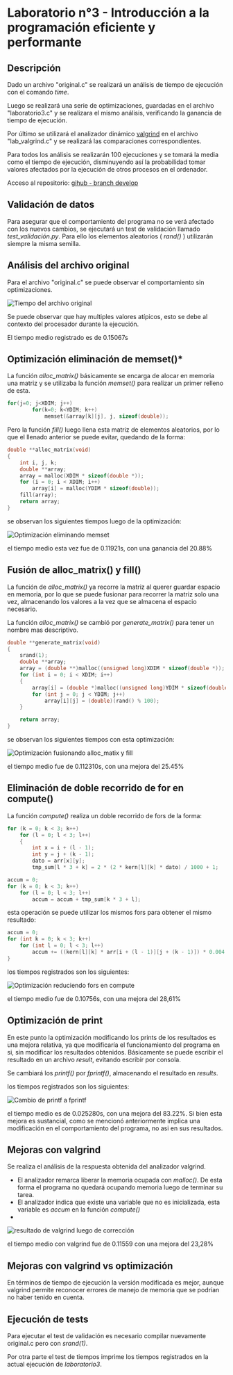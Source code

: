 # Laboratorio n°3 - Introducción a la programación eficiente y performante

## Descripción
Dado un archivo "original.c" se realizará un análisis de tiempo de ejecución con el comando *time*.

Luego se realizará una serie de optimizaciones, guardadas en el archivo "laboratorio3.c" y se realizara el mismo análisis, verificando la ganancia de tiempo de ejecución.

Por último se utilizará el analizador dinámico [valgrind](https://valgrind.org) en el archivo "lab_valgrind.c" y se realizará las comparaciones correspondientes.

Para todos los análisis se realizarán 100 ejecuciones y se tomará la media como el tiempo de ejecución, disminuyendo así la probabilidad tomar valores afectados por la ejecución de otros procesos en el ordenador.

Acceso al repositorio: [gihub - branch develop](https://github.com/ICOMP-UNC/2023---soii---laboratorio-iii-F96G/tree/develop)

## Validación de datos
Para asegurar que el comportamiento del programa no se verá afectado con los nuevos cambios, se ejecutará un test de validación llamado *test_validación.py*. Para ello los elementos aleatorios ( *rand()* ) utilizarán siempre la misma semilla.


## Análisis del archivo original
Para el archivo "original.c" se puede observar el comportamiento sin optimizaciones.

![Tiempo del archivo original](img/original_time.png)

Se puede observar que hay multiples valores atípicos, esto se debe al contexto del procesador durante la ejecución.

El tiempo medio registrado es de 0.15067s

## Optimización eliminación de memset()*
La función *alloc_matrix()* básicamente se encarga de alocar en memoria una matriz y se utilizaba la función *memset()* para realizar un primer relleno de esta.

```c
for(j=0; j<XDIM; j++)
        for(k=0; k<YDIM; k++)
            memset(&array[k][j], j, sizeof(double));
```

Pero la función *fill()* luego llena esta matriz de elementos aleatorios, por lo que el llenado anterior se puede evitar, quedando de la forma:

```c
double **alloc_matrix(void)
{
    int i, j, k;
    double **array;
    array = malloc(XDIM * sizeof(double *));
    for (i = 0; i < XDIM; i++)
        array[i] = malloc(YDIM * sizeof(double));
    fill(array);
    return array;
}
```

se observan los siguientes tiempos luego de la optimización:

![Optimización eliminando memset](img/Eliminación_memset.png)

el tiempo medio esta vez fue de 0.11921s, con una ganancia del 20.88%


## Fusión de alloc_matrix() y fill()
La función de *alloc_matrix()* ya recorre la matriz al querer guardar espacio en memoria, por lo que se puede fusionar para recorrer la matriz solo una vez, almacenando los valores a la vez que se almacena el espacio necesario.

La función *alloc_matrix()* se cambió por *generate_matrix()* para tener un nombre mas descriptivo.

```c
double **generate_matrix(void)
{
    srand(1);
    double **array;
    array = (double **)malloc((unsigned long)XDIM * sizeof(double *));
    for (int i = 0; i < XDIM; i++)
    {
        array[i] = (double *)malloc((unsigned long)YDIM * sizeof(double));
        for (int j = 0; j < YDIM; j++)
            array[i][j] = (double)(rand() % 100);
    }

    return array;
}
```

se observan los siguientes tiempos con esta optimización:

![Optimización fusionando alloc_matix y fill](img/fusion_alloc_matix_y_fill.png)

el tiempo medio fue de 0.112310s, con una mejora del 25.45%


## Eliminación de doble recorrido de for en compute()
La función *compute()* realiza un doble recorrido de fors de la forma:

```c
for (k = 0; k < 3; k++)
    for (l = 0; l < 3; l++)
    {
        int x = i + (l - 1);
        int y = j + (k - 1);
        dato = arr[x][y];
        tmp_sum[l * 3 + k] = 2 * (2 * kern[l][k] * dato) / 1000 + 1;

accum = 0;
for (k = 0; k < 3; k++)
    for (l = 0; l < 3; l++)
        accum = accum + tmp_sum[k * 3 + l];
```

esta operación se puede utilizar los mismos fors para obtener el mismo resultado:

```c
accum = 0;
for (int k = 0; k < 3; k++)
    for (int l = 0; l < 3; l++)
        accum += ((kern[l][k] * arr[i + (l - 1)][j + (k - 1)]) * 0.004 + 1);
}
```

los tiempos registrados son los siguientes:

![Optimización reduciendo fors en compute](img/doble_for_compute.png)

el tiempo medio fue de 0.10756s, con una mejora del 28,61%

## Optimización de print
En este punto la optimización modificando los prints de los resultados es una mejora relativa, ya que modificaría el funcionamiento del programa en si, sin modificar los resultados obtenidos. Básicamente se puede escribir el resultado en un archivo *result*, evitando escribir por consola.

Se cambiará los *printf()* por *fprintf()*, almacenando el resultado en *results*.

los tiempos registrados son los siguientes:

![Cambio de printf a fprintf](img/cambio_fprintf.png)

el tiempo medio es de 0.025280s, con una mejora del 83.22%. Si bien esta mejora es sustancial, como se mencionó anteriormente implica una modificación en el comportamiento del programa, no asi en sus resultados.

## Mejoras con valgrind
Se realiza el análisis de la respuesta obtenida del analizador valgrind. 
- El analizador remarca liberar la memoria ocupada con *malloc()*. De esta forma el programa no quedará ocupando memoria luego de terminar su tarea.
- El analizador indica que existe una variable que no es inicializada, esta variable es *accum* en la función *compute()*
- 
![resultado de valgrind luego de corrección](img/result_valgrind.png)

el tiempo medio con valgrind fue de 0.11559 con una mejora del 23,28%

## Mejoras con valgrind vs optimización
En términos de tiempo de ejecución la versión modificada es mejor, aunque valgrind permite reconocer errores de manejo de memoria que se podrían no haber tenido en cuenta.

## Ejecución de tests
Para ejecutar el test de validación es necesario compilar nuevamente original.c pero con *srand(1)*.

Por otra parte el test de tiempos imprime los tiempos registrados en la actual ejecución de *laboratorio3*.